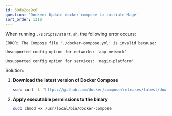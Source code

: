 ```yaml
---
id: 60da2ce9c6
question: 'Docker: Update docker-compose to initiate Mage'
sort_order: 1310
---
```


When running `./scripts/start.sh`, the following error occurs:

```plaintext
ERROR: The Compose file './docker-compose.yml' is invalid because:

Unsupported config option for networks: 'app-network'

Unsupported config option for services: 'magic-platform'
```

Solution:

1. **Download the latest version of Docker Compose**

   ```bash
   sudo curl -L "https://github.com/docker/compose/releases/latest/download/docker-compose-$(uname -s)-$(uname -m)" -o /usr/local/bin/docker-compose
   ```

2. **Apply executable permissions to the binary**

   ```bash
   sudo chmod +x /usr/local/bin/docker-compose
   ```